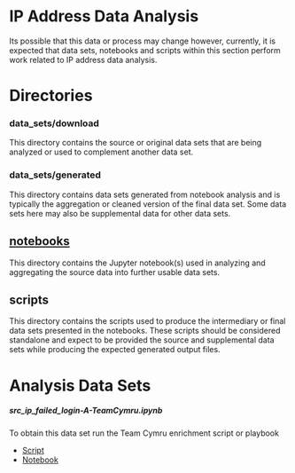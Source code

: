 # IP Address Data Analysis

Its possible that this data or process may change however, currently,
it is expected that data sets, notebooks and scripts within this section
perform work related to IP address data analysis.

# Directories

### data_sets/download

This directory contains the source or original data sets that are being analyzed
or used to complement another data set.

### data_sets/generated

This directory contains data sets generated from notebook analysis and is
typically the aggregation or cleaned version of the final data set. Some
data sets here may also be supplemental data for other data sets.

## [notebooks](notebooks)

This directory contains the Jupyter notebook(s) used in analyzing and
aggregating the source data into further usable data sets.

## scripts

This directory contains the scripts used to produce the intermediary or final
data sets presented in the notebooks. These scripts should be considered
standalone and expect to be provided the source and supplemental data sets while
producing the expected generated output files.


# Analysis Data Sets

##### src_ip_failed_login-A-TeamCymru.ipynb

To obtain this data set run the Team Cymru enrichment script or playbook

- [Script](https://github.com/stevescally/neda/blob/main/utils/ip_address_data_enrichment/scripts/src_ip_failed_login-DE-TeamCymru.py)
- [Notebook](https://github.com/stevescally/neda/blob/main/utils/ip_address_data_enrichment/notebooks/src_ip_failed_login-DE-TeamCymru.ipynb)
